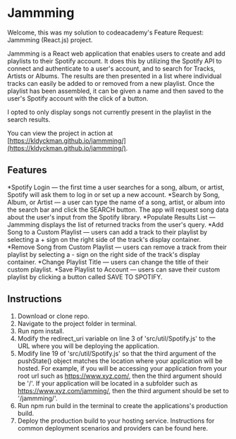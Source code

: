 # Jammming

Welcome, this was my solution to codeacademy's Feature Request: Jammming (React.js) project.

Jammming is a React web application that enables users to create and add playlists to their Spotify account. It does this by utilizing the Spotify API to connect and authenticate to a user's account, and to search for Tracks, Artists or Albums. The results are then presented in a list where individual tracks can easily be added to or removed from a new playlist. Once the playlist has been assembled, it can be given a name and then saved to the user's Spotify account with the click of a button.

I opted to only display songs not currently present in the playlist in the search results.

You can view the project in action at [https://kldyckman.github.io/jammming/](https://kldyckman.github.io/jammming/).

## Features

*Spotify Login — the first time a user searches for a song, album, or artist, Spotify will ask them to log in or set up a new account.
*Search by Song, Album, or Artist — a user can type the name of a song, artist, or album into the search bar and click the SEARCH button. The app will request song data about the user's input from the Spotify library.
*Populate Results List — Jammming displays the list of returned tracks from the user's query.
*Add Song to a Custom Playlist — users can add a track to their playlist by selecting a + sign on the right side of the track's display container.
*Remove Song from Custom Playlist — users can remove a track from their playlist by selecting a - sign on the right side of the track's display container.
*Change Playlist Title — users can change the title of their custom playlist.
*Save Playlist to Account — users can save their custom playlist by clicking a button called SAVE TO SPOTIFY.

## Instructions

1. Download or clone repo.
2. Navigate to the project folder in terminal.
3. Run npm install.
4. Modify the redirect_uri variable on line 3 of 'src/util/Spotify.js' to the URL where you will be deploying the application.
5. Modify line 19 of 'src/util/Spotify.js' so that the third argument of the pushState() object matches the location where your application will be hosted. For example, if you will be accessing your application from your root url such as https://www.xyz.com/, then the third argument should be '/'. If your application will be located in a subfolder such as https://www.xyz.com/jamming/, then the third argument should be set to '/jammming/'.
6. Run npm run build in the terminal to create the applications's production build.
7. Deploy the production build to your hosting service. Instructions for common deployment scenarios and providers can be found here.